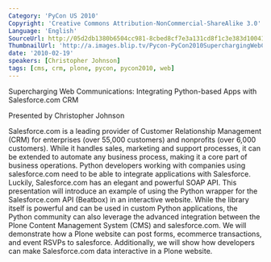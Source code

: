 ```yaml
---
Category: 'PyCon US 2010'
Copyright: 'Creative Commons Attribution-NonCommercial-ShareAlike 3.0'
Language: 'English'
SourceUrl: http://05d2db1380b6504cc981-8cbed8cf7e3a131cd8f1c3e383d10041.r93.cf2.rackcdn.com/pycon-us-2010/346_supercharging-web-communications-integrating-python-based-apps-with-salesforce-com-crm-152.m4v
ThumbnailUrl: 'http://a.images.blip.tv/Pycon-PyCon2010SuperchargingWebCommunicationsIntegratingPythonbas271.png'
date: '2010-02-19'
speakers: [Christopher Johnson]
tags: [cms, crm, plone, pycon, pycon2010, web]
---
```

Supercharging Web Communications: Integrating Python-based Apps with
Salesforce.com CRM

  
Presented by Christopher Johnson

  
Salesforce.com is a leading provider of Customer Relationship Management (CRM)
for enterprises (over 55,000 customers) and nonprofits (over 6,000 customers).
While it handles sales, marketing and support processes, it can be extended to
automate any business process, making it a core part of business operations.
Python developers working with companies using salesforce.com need to be able
to integrate applications with Salesforce. Luckily, Salesforce.com has an
elegant and powerful SOAP API. This presentation will introduce an example of
using the Python wrapper for the Salesforce.com API (Beatbox) in an
interactive website. While the library itself is powerful and can be used in
custom Python applications, the Python community can also leverage the
advanced integration between the Plone Content Management System (CMS) and
salesforce.com. We will demonstrate how a Plone website can post forms,
ecommerce transactions, and event RSVPs to salesforce. Additionally, we will
show how developers can make Salesforce.com data interactive in a Plone
website.

